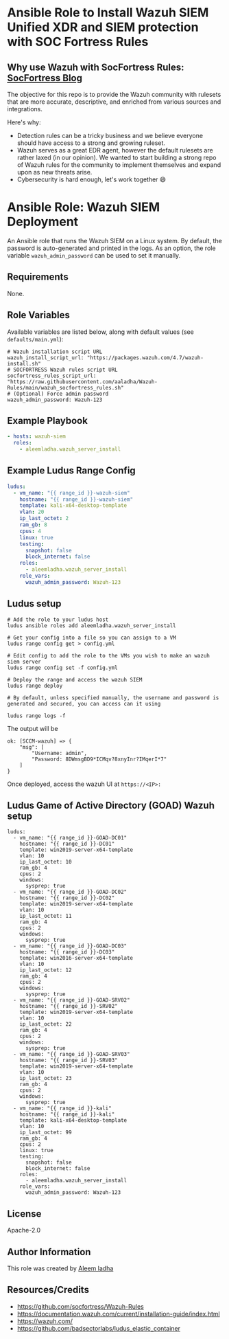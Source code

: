 # Ansible Role to Install Wazuh SIEM Unified XDR and SIEM protection with SOC Fortress Rules

## Why use Wazuh with SocFortress Rules: <a href="https://socfortress.medium.com/">SocFortress Blog</a>

The objective for this repo is to provide the Wazuh community with rulesets that are more accurate, descriptive, and enriched from various sources and integrations.

Here's why:
* Detection rules can be a tricky business and we believe everyone should have access to a strong and growing ruleset.
* Wazuh serves as a great EDR agent, however the default rulesets are rather laxed (in our opinion). We wanted to start building a strong repo of Wazuh rules for the community to implement themselves and expand upon as new threats arise.
* Cybersecurity is hard enough, let's work together :smile:

# Ansible Role: Wazuh SIEM Deployment

An Ansible role that runs the Wazuh SIEM on a Linux system. By default, the password is auto-generated and printed in the logs. As an option, the role variable `wazuh_admin_password` can be used to set it manually.


## Requirements

None.

## Role Variables

Available variables are listed below, along with default values (see `defaults/main.yml`):

    # Wazuh installation script URL
    wazuh_install_script_url: "https://packages.wazuh.com/4.7/wazuh-install.sh"
    # SOCFORTRESS Wazuh rules script URL
    socfortress_rules_script_url: "https://raw.githubusercontent.com/aaladha/Wazuh-Rules/main/wazuh_socfortress_rules.sh"
    # (Optional) Force admin password
    wazuh_admin_password: Wazuh-123


## Example Playbook

```yaml
- hosts: wazuh-siem
  roles:
    - aleemladha.wazuh_server_install
```

## Example Ludus Range Config

```yaml
ludus:
  - vm_name: "{{ range_id }}-wazuh-siem"
    hostname: "{{ range_id }}-wazuh-siem"
    template: kali-x64-desktop-template
    vlan: 20
    ip_last_octet: 2
    ram_gb: 8
    cpus: 4
    linux: true
    testing:
      snapshot: false
      block_internet: false
    roles:
      - aleemladha.wazuh_server_install
    role_vars:
      wazuh_admin_password: Wazuh-123
```

## Ludus setup

```
# Add the role to your ludus host
ludus ansible roles add aleemladha.wazuh_server_install

# Get your config into a file so you can assign to a VM
ludus range config get > config.yml

# Edit config to add the role to the VMs you wish to make an wazuh siem server
ludus range config set -f config.yml

# Deploy the range and access the wazuh SIEM
ludus range deploy

# By default, unless specified manually, the username and password is generated and secured, you can access can it using

ludus range logs -f

```

The output will be

```
ok: [SCCM-wazuh] => {
    "msg": [
        "Username: admin",
        "Password: 8DWmsgBD9*ICMqv?8xnyInr?IMqerI*7"
    ]
}
```


Once deployed, access the wazuh UI at `https://<IP>:`


## Ludus Game of Active Directory (GOAD) Wazuh setup

```
ludus:
  - vm_name: "{{ range_id }}-GOAD-DC01"
    hostname: "{{ range_id }}-DC01"
    template: win2019-server-x64-template
    vlan: 10
    ip_last_octet: 10
    ram_gb: 4
    cpus: 2
    windows:
      sysprep: true
  - vm_name: "{{ range_id }}-GOAD-DC02"
    hostname: "{{ range_id }}-DC02"
    template: win2019-server-x64-template
    vlan: 10
    ip_last_octet: 11
    ram_gb: 4
    cpus: 2
    windows:
      sysprep: true
  - vm_name: "{{ range_id }}-GOAD-DC03"
    hostname: "{{ range_id }}-DC03"
    template: win2016-server-x64-template
    vlan: 10
    ip_last_octet: 12
    ram_gb: 4
    cpus: 2
    windows:
      sysprep: true
  - vm_name: "{{ range_id }}-GOAD-SRV02"
    hostname: "{{ range_id }}-SRV02"
    template: win2019-server-x64-template
    vlan: 10
    ip_last_octet: 22
    ram_gb: 4
    cpus: 2
    windows:
      sysprep: true
  - vm_name: "{{ range_id }}-GOAD-SRV03"
    hostname: "{{ range_id }}-SRV03"
    template: win2019-server-x64-template
    vlan: 10
    ip_last_octet: 23
    ram_gb: 4
    cpus: 2
    windows:
      sysprep: true
  - vm_name: "{{ range_id }}-kali"
    hostname: "{{ range_id }}-kali"
    template: kali-x64-desktop-template
    vlan: 10
    ip_last_octet: 99
    ram_gb: 4
    cpus: 2
    linux: true
    testing:
      snapshot: false
      block_internet: false
    roles:
      - aleemladha.wazuh_server_install
    role_vars:
      wazuh_admin_password: Wazuh-123

```

## License

Apache-2.0

## Author Information

This role was created by [Aleem ladha ](https://github.com/aleemladha)

## Resources/Credits
- https://github.com/socfortress/Wazuh-Rules
- https://documentation.wazuh.com/current/installation-guide/index.html
- https://wazuh.com/
- https://github.com/badsectorlabs/ludus_elastic_container

